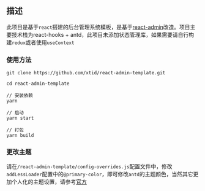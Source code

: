 ## 描述

此项目是基于`react`搭建的后台管理系统模板，是基于[react-admin](https://github.com/ltadpoles/react-admin)改造。项目主要技术栈为react-hooks + antd，此项目未添加状态管理库，如果需要请自行构建`redux`或者使用`useContext`



### 使用方法

```npm
git clone https://github.com/xtid/react-admin-template.git

cd react-admin-template

// 安装依赖
yarn

// 启动
yarn start

// 打包
yarn build

```



### 更改主题

请在`/react-admin-template/config-overrides.js`配置文件中，修改`addLessLoader`配置中的`@primary-color`，即可修改`antd`的主题颜色，当然其它更加个人化的主题设置，请参考[官方](https://ant.design/docs/react/customize-theme-cn)